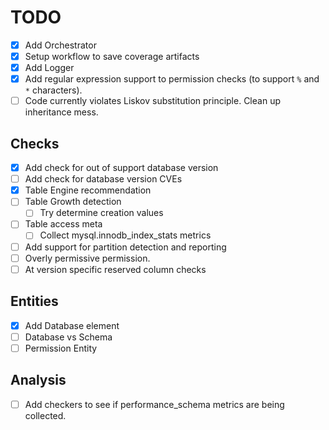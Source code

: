 # TODO

- [x] Add Orchestrator
- [x] Setup workflow to save coverage artifacts
- [x] Add Logger
- [x] Add regular expression support to permission checks (to support `%` and `*` characters).
- [ ] Code currently violates Liskov substitution principle. Clean up inheritance mess.

## Checks

- [x] Add check for out of support database version
- [ ] Add check for database version CVEs
- [x] Table Engine recommendation
- [ ] Table Growth detection
    - [ ] Try determine creation values
- [ ] Table access meta
    - [ ] Collect mysql.innodb_index_stats metrics
- [ ] Add support for partition detection and reporting
- [ ] Overly permissive permission.
- [ ] At version specific reserved column checks

## Entities

- [x] Add Database element
- [ ] Database vs Schema
- [ ] Permission Entity

## Analysis

- [ ] Add checkers to see if performance_schema metrics are being collected.
